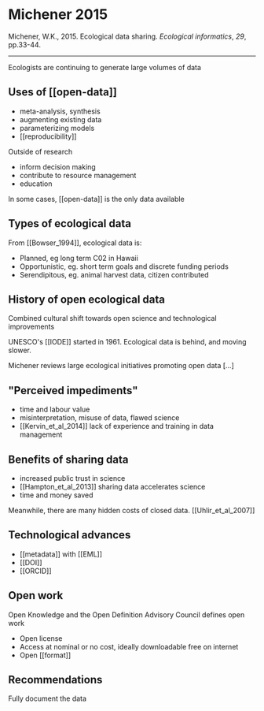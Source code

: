 # Michener 2015
Michener, W.K., 2015. Ecological data sharing. _Ecological informatics_, _29_, pp.33-44.

---

Ecologists are continuing to generate large volumes of data

## Uses of [[open-data]]
* meta-analysis, synthesis
* augmenting existing data
* parameterizing models
* [[reproducibility]]

Outside of research

* inform decision making
* contribute to resource management
* education

In some cases, [[open-data]] is the only data available

## Types of ecological data
From [[Bowser_1994]], ecological data is:

* Planned, eg long term C02 in Hawaii
* Opportunistic, eg. short term goals and discrete funding periods
* Serendipitous, eg. animal harvest data, citizen contributed
 
## History of open ecological data
Combined cultural shift towards open science and technological improvements

UNESCO's [[IODE]] started in 1961. Ecological data is behind, and moving slower. 

Michener reviews large ecological initiatives promoting open data [...]

## "Perceived impediments"
* time and labour value
* misinterpretation, misuse of data, flawed science
* [[Kervin_et_al_2014]] lack of experience and training in data management

## Benefits of sharing data
* increased public trust in science
* [[Hampton_et_al_2013]] sharing data accelerates science
* time and money saved

Meanwhile, there are many hidden costs of closed data. [[Uhlir_et_al_2007]]

## Technological advances
* [[metadata]] with [[EML]]
* [[DOI]]
* [[ORCID]]

## Open work
Open Knowledge and the Open Definition Advisory Council defines open work

* Open license
* Access at nominal or no cost, ideally downloadable free on internet
* Open [[format]]

## Recommendations
Fully document the data

